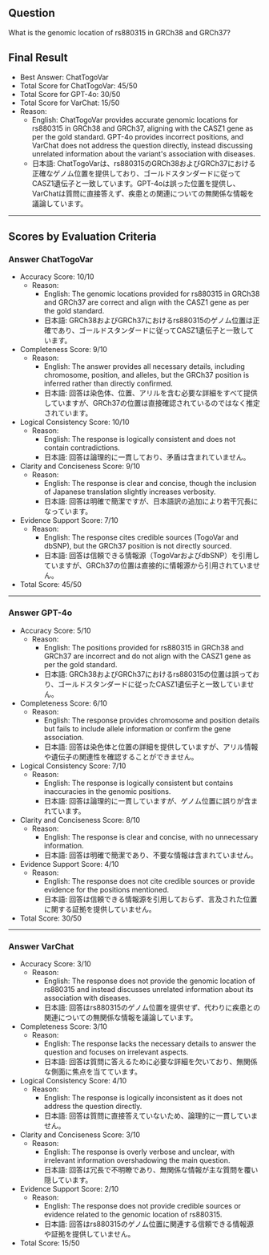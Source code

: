 ## Question

What is the genomic location of rs880315 in GRCh38 and GRCh37?

## Final Result

- Best Answer: ChatTogoVar
- Total Score for ChatTogoVar: 45/50
- Total Score for GPT-4o: 30/50
- Total Score for VarChat: 15/50
- Reason:
  - English: ChatTogoVar provides accurate genomic locations for rs880315 in GRCh38 and GRCh37, aligning with the CASZ1 gene as per the gold standard. GPT-4o provides incorrect positions, and VarChat does not address the question directly, instead discussing unrelated information about the variant's association with diseases.
  - 日本語: ChatTogoVarは、rs880315のGRCh38およびGRCh37における正確なゲノム位置を提供しており、ゴールドスタンダードに従ってCASZ1遺伝子と一致しています。GPT-4oは誤った位置を提供し、VarChatは質問に直接答えず、疾患との関連についての無関係な情報を議論しています。

---

## Scores by Evaluation Criteria

### Answer ChatTogoVar
- Accuracy Score: 10/10
  - Reason: 
    - English: The genomic locations provided for rs880315 in GRCh38 and GRCh37 are correct and align with the CASZ1 gene as per the gold standard.
    - 日本語: GRCh38およびGRCh37におけるrs880315のゲノム位置は正確であり、ゴールドスタンダードに従ってCASZ1遺伝子と一致しています。
- Completeness Score: 9/10
  - Reason: 
    - English: The answer provides all necessary details, including chromosome, position, and alleles, but the GRCh37 position is inferred rather than directly confirmed.
    - 日本語: 回答は染色体、位置、アリルを含む必要な詳細をすべて提供していますが、GRCh37の位置は直接確認されているのではなく推定されています。
- Logical Consistency Score: 10/10
  - Reason: 
    - English: The response is logically consistent and does not contain contradictions.
    - 日本語: 回答は論理的に一貫しており、矛盾は含まれていません。
- Clarity and Conciseness Score: 9/10
  - Reason: 
    - English: The response is clear and concise, though the inclusion of Japanese translation slightly increases verbosity.
    - 日本語: 回答は明確で簡潔ですが、日本語訳の追加により若干冗長になっています。
- Evidence Support Score: 7/10
  - Reason: 
    - English: The response cites credible sources (TogoVar and dbSNP), but the GRCh37 position is not directly sourced.
    - 日本語: 回答は信頼できる情報源（TogoVarおよびdbSNP）を引用していますが、GRCh37の位置は直接的に情報源から引用されていません。
- Total Score: 45/50

---

### Answer GPT-4o
- Accuracy Score: 5/10
  - Reason: 
    - English: The positions provided for rs880315 in GRCh38 and GRCh37 are incorrect and do not align with the CASZ1 gene as per the gold standard.
    - 日本語: GRCh38およびGRCh37におけるrs880315の位置は誤っており、ゴールドスタンダードに従ったCASZ1遺伝子と一致していません。
- Completeness Score: 6/10
  - Reason: 
    - English: The response provides chromosome and position details but fails to include allele information or confirm the gene association.
    - 日本語: 回答は染色体と位置の詳細を提供していますが、アリル情報や遺伝子の関連性を確認することができません。
- Logical Consistency Score: 7/10
  - Reason: 
    - English: The response is logically consistent but contains inaccuracies in the genomic positions.
    - 日本語: 回答は論理的に一貫していますが、ゲノム位置に誤りが含まれています。
- Clarity and Conciseness Score: 8/10
  - Reason: 
    - English: The response is clear and concise, with no unnecessary information.
    - 日本語: 回答は明確で簡潔であり、不要な情報は含まれていません。
- Evidence Support Score: 4/10
  - Reason: 
    - English: The response does not cite credible sources or provide evidence for the positions mentioned.
    - 日本語: 回答は信頼できる情報源を引用しておらず、言及された位置に関する証拠を提供していません。
- Total Score: 30/50

---

### Answer VarChat
- Accuracy Score: 3/10
  - Reason: 
    - English: The response does not provide the genomic location of rs880315 and instead discusses unrelated information about its association with diseases.
    - 日本語: 回答はrs880315のゲノム位置を提供せず、代わりに疾患との関連についての無関係な情報を議論しています。
- Completeness Score: 3/10
  - Reason: 
    - English: The response lacks the necessary details to answer the question and focuses on irrelevant aspects.
    - 日本語: 回答は質問に答えるために必要な詳細を欠いており、無関係な側面に焦点を当てています。
- Logical Consistency Score: 4/10
  - Reason: 
    - English: The response is logically inconsistent as it does not address the question directly.
    - 日本語: 回答は質問に直接答えていないため、論理的に一貫していません。
- Clarity and Conciseness Score: 3/10
  - Reason: 
    - English: The response is overly verbose and unclear, with irrelevant information overshadowing the main question.
    - 日本語: 回答は冗長で不明瞭であり、無関係な情報が主な質問を覆い隠しています。
- Evidence Support Score: 2/10
  - Reason: 
    - English: The response does not provide credible sources or evidence related to the genomic location of rs880315.
    - 日本語: 回答はrs880315のゲノム位置に関連する信頼できる情報源や証拠を提供していません。
- Total Score: 15/50